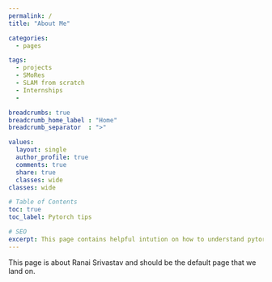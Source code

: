 ```yaml
---
permalink: /
title: "About Me"

categories:
  - pages

tags:
  - projects
  - SMoRes
  - SLAM from scratch
  - Internships
  - 

breadcrumbs: true
breadcrumb_home_label : "Home"
breadcrumb_separator  : ">"

values:
  layout: single
  author_profile: true
  comments: true
  share: true
  classes: wide
classes: wide

# Table of Contents
toc: true
toc_label: Pytorch tips

# SEO
excerpt: This page contains helpful intution on how to understand pytorch/numpy dimensions, axes, shape vs size, reshape vs view, contiguous vs non-contiguous internal representation, and some other things. 
---
```


This page is about Ranai Srivastav and should be the default page that we land on.